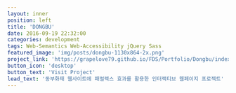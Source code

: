 ```yaml
---
layout: inner
position: left
title: 'DONGBU'
date: 2016-09-19 22:32:00
categories: development
tags: Web-Semantics Web-Accessibility jQuery Sass
featured_image: 'img/posts/dongbu-1130x864-2x.png'
project_link: 'https://grapelove79.github.io/FDS/Portfolio/Dongbu/index.html'
button_icon: 'desktop'
button_text: 'Visit Project'
lead_text: '동부화재 웹사이트에 패럴랙스 효과를 활용한 인터랙티브 웹페이지 프로젝트'
---
```

